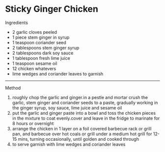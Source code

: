 # Sticky Ginger Chicken

Ingredients

-   2 garlic cloves peeled
-   1 piece stem ginger in syrup
-   1 teaspoon coriander seed
-   2 tablespoons stem ginger syrup
-   2 tablespoons dark soy sauce
-   1 tablespoon fresh lime juice
-   1 teaspoon sesame oil
-   12 chicken whatevers
-   lime wedges and coriander leaves to garnish

--------------------------------------------------------------------------------

Method

1.  roughly chop the garlic and ginger.in a pestle and mortar crush the garlic,
    stem ginger and coriander seeds to a paste, gradually working in the ginger
    syrup, soy sauce, lime juice and sesame oil
2.  put the garlic and ginger paste into a bowl and toss the chicken pieces in
    the mixture to coat evenly.cover and leave in the fridge to marinate for 8
    hours or overnight
3.  arrange the chicken in 1 layer on a foil covered barbecue rack or grill pan,
    and barbecue over hot coals or grill under a medium hot grill for 12-15
    mins, turning occasionally, until golden and cooked through
4.  to serve garnish with lime wedges and coriander leaves
